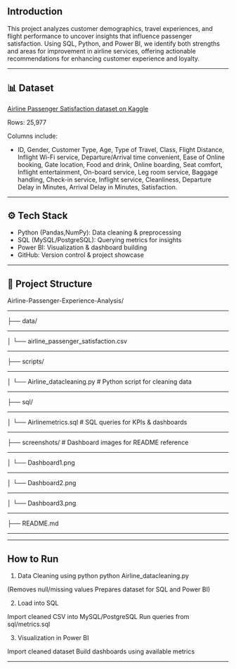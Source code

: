 ## Introduction
This project analyzes customer demographics, travel experiences, and flight performance to uncover insights that influence passenger satisfaction. Using SQL, Python, and Power BI, we identify both strengths and areas for improvement in airline services, offering actionable recommendations for enhancing customer experience and loyalty.

---

## 📊 Dataset

[Airline Passenger Satisfaction dataset on Kaggle](https://www.kaggle.com/datasets/teejmahal20/airline-passenger-satisfaction)


Rows: 25,977

Columns include:

- ID, Gender, Customer Type, Age, Type of Travel, Class, Flight Distance, Inflight Wi-Fi service, Departure/Arrival time convenient, Ease of Online booking, Gate location, Food and drink, Online boarding, Seat comfort, Inflight entertainment, On-board service, Leg room service, Baggage handling, Check-in service, Inflight service, Cleanliness, Departure Delay in Minutes, Arrival Delay in Minutes, 
Satisfaction. 

---

## ⚙️ Tech Stack

- Python (Pandas,NumPy): Data cleaning & preprocessing
- SQL (MySQL/PostgreSQL): Querying metrics for insights
- Power BI: Visualization & dashboard building
- GitHub: Version control & project showcase

---

## 📁 Project Structure
Airline-Passenger-Experience-Analysis/

***
├── data/
***
│   └── airline_passenger_satisfaction.csv
***
├── scripts/
***
│   └── Airline_datacleaning.py        # Python script for cleaning data
***
├── sql/
***
│   └── Airlinemetrics.sql          # SQL queries for KPIs & dashboards
***
├── screenshots/             # Dashboard images for README reference
***
│   └── Dashboard1.png
***
│   └── Dashboard2.png
***
│   └── Dashboard3.png
***
├── README.md
***

---
## How to Run

1. Data Cleaning using python
python Airline_datacleaning.py

(Removes null/missing values
Prepares dataset for SQL and Power BI)

2. Load into SQL

Import cleaned CSV into MySQL/PostgreSQL
Run queries from sql/metrics.sql

3. Visualization in Power BI

Import cleaned dataset
Build dashboards using available metrics

---

